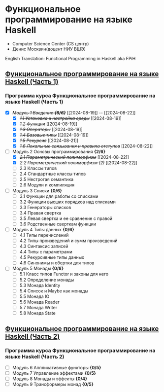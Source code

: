 # Функциональное программирование на языке Haskell

- Computer Science Center (CS центр)
- Денис Москвин(доцент НИУ ВШЭ)

English Translation: Functional Programming in Haskell aka FPiH

## [Функциональное программирование на языке Haskell (Часть 1)](https://stepik.org/course/75/)

### Программа курса Функциональное программирование на языке Haskell (Часть 1)

- [X] ~~*Модуль 1 Введение **{6/6}***~~ [[2024-08-19]] -- [[2024-08-22]]
  - [X] ~~*1.1 Установка и настройка среды*~~ [[2024-08-19]]
  - [X] ~~*1.2 Функции*~~ [[2024-08-19]]
  - [X] ~~*1.3 Операторы*~~ [[2024-08-19]]
  - [X] ~~*1.4 Базовые типы*~~ [[2024-08-19]]
  - [X] ~~*1.5 Рекурсия*~~ [[2024-08-21]]
  - [X] ~~*1.6 Локальные связывания и правила отступов*~~ [[2024-08-22]]
- [ ] Модуль 2 Основы программирования **{2/6}**
  - [X] ~~*2.1 Параметрический полиморфизм*~~ [[2024-08-22]]
  - [X] ~~*2.2 Параметрический полиморфизм (2)*~~ [[2024-08-22]]
  - [ ] 2.3 Классы типов
  - [ ] 2.4 Стандартные классы типов
  - [ ] 2.5 Нестрогая семантика
  - [ ] 2.6 Модули и компиляция
- [ ] Модуль 3 Списки **{0/6}**
  - [ ] 3.1 Функции для работы со списками
  - [ ] 3.2 Функции высших порядков над списками
  - [ ] 3.3 Генераторы списков
  - [ ] 3.4 Правая свертка
  - [ ] 3.5 Левая свертка и ее сравнение с правой
  - [ ] 3.6 Родственные сверткам функции
- [ ] Модуль 4 Типы данных **{0/6}**
  - [ ] 4.1 Типы перечислений
  - [ ] 4.2 Типы произведений и сумм произведений
  - [ ] 4.3 Синтаксис записей
  - [ ] 4.4 Типы с параметрами
  - [ ] 4.5 Рекурсивные типы данных
  - [ ] 4.6 Синонимы и обертки для типов
- [ ] Модуль 5 Монады **{0/8}**
  - [ ] 5.1 Класс типов Functor и законы для него
  - [ ] 5.2 Определение монады
  - [ ] 5.3 Монада Identity
  - [ ] 5.4 Список и Maybe как монады
  - [ ] 5.5 Монада IO
  - [ ] 5.6 Монада Reader
  - [ ] 5.7 Монада Writer
  - [ ] 5.8 Монада State

## [Функциональное программирование на языке Haskell (Часть 2)](https://stepik.org/course/693/)

### Программа курса Функциональное программирование на языке Haskell (Часть 2)

- [ ] Модуль 6 Аппликативные функторы **{0/5}**
- [ ] Модуль 7 Управление эффектами **{0/5}**
- [ ] Модуль 8 Монады и эффекты **{0/4}**
- [ ] Модуль 9 Трансформеры монад **{0/5}**
